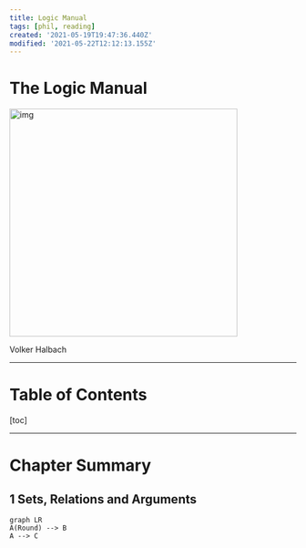 ```yaml
---
title: Logic Manual
tags: [phil, reading]
created: '2021-05-19T19:47:36.440Z'
modified: '2021-05-22T12:12:13.155Z'
---
```


# The Logic Manual

<img src="https://images-na.ssl-images-amazon.com/images/I/51ttzTugYkL.jpg" alt="img" style="width:400px;" />

Volker Halbach

***

# Table of Contents

[toc]

***

# Chapter Summary

## 1 Sets, Relations and Arguments





```mermaid
graph LR
A(Round) --> B
A --> C
```







